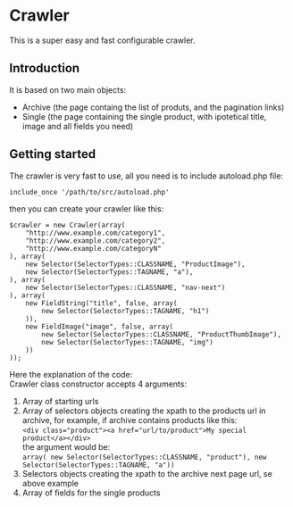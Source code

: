 # Crawler
This is a super easy and fast configurable crawler.

## Introduction
It is based on two main objects:

* Archive (the page containg the list of produts, and the pagination links)
* Single (the page containing the single product, with ipotetical title, image and all fields you need)

## Getting started
The crawler is very fast to use, all you need is to include autoload.php file:
```
include_once '/path/to/src/autoload.php'
```
then you can create your crawler like this:
```
$crawler = new Crawler(array(
    "http://www.example.com/category1",
    "http://www.example.com/category2",
    "http://www.example.com/categoryN"
), array(
    new Selector(SelectorTypes::CLASSNAME, "ProductImage"),
    new Selector(SelectorTypes::TAGNAME, "a"),
), array(
    new Selector(SelectorTypes::CLASSNAME, "nav-next")
), array(
    new FieldString("title", false, array(
        new Selector(SelectorTypes::TAGNAME, "h1")
    )),
    new FieldImage("image", false, array(
        new Selector(SelectorTypes::CLASSNAME, "ProductThumbImage"),
        new Selector(SelectorTypes::TAGNAME, "img")
    ))
));
```
Here the explanation of the code: <br>
Crawler class constructor accepts 4 arguments:
1. Array of starting urls
2. Array of selectors objects creating the xpath to the products url in archive, for example, if archive contains products like this: <br>```<div class="product"><a href="url/to/product">My special product</a></div>```<br>the argument would be: <br>```array( new Selector(SelectorTypes::CLASSNAME, "product"), new Selector(SelectorTypes::TAGNAME, "a"))```
3. Selectors objects creating the xpath to the archive next page url, se above example
4. Array of fields for the single products